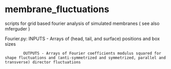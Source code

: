 # membrane_fluctuations
scripts for grid based fourier analysis of simulated membranes ( see also mferguder )

Fourier.py: INPUTS - Arrays of (head, tail, and surface) positions and box sizes

            OUTPUTS - Arrays of Fourier coefficients modulus squared for shape fluctuations and (anti-symmetrized and symmetrized, parallel and transverse) director fluctuations 
